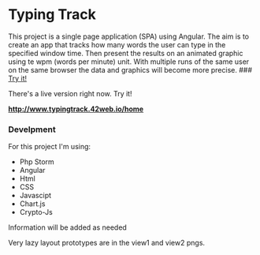 # Typing Track

This project is a single page application (SPA) using Angular. The aim is to create an app that tracks
how many words the user can type in the specified window time. Then present the results on an animated graphic using te wpm (words per minute) unit.
With multiple runs of the same user on the same browser the data and graphics will become more precise.
###[ Try it! ](http://www.typingtrack.42web.io/home)

There's a live version right now. Try it!

**http://www.typingtrack.42web.io/home**

### Develpment
For this project I'm using:
* Php Storm
* Angular
* Html
* CSS
* Javascipt
* Chart.js
* Crypto-Js

Information will be added as needed

Very lazy layout prototypes are in the view1 and view2 pngs.
